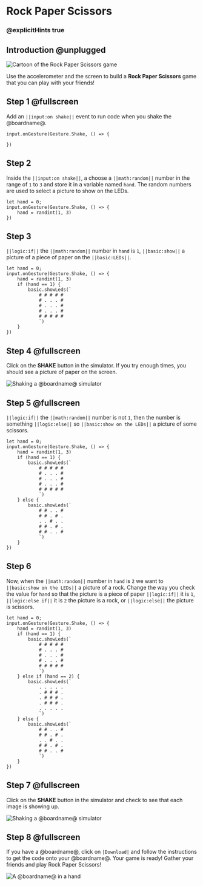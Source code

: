# Rock Paper Scissors

### @explicitHints true

## Introduction @unplugged

![Cartoon of the Rock Paper Scissors game](/static/mb/projects/a4-motion.png)

Use the accelerometer and the screen to build a **Rock Paper Scissors** game that you can play with your friends!

## Step 1 @fullscreen

Add an ``||input:on shake||`` event to run code when you shake the @boardname@.

```spy
input.onGesture(Gesture.Shake, () => {

})
```

## Step 2

Inside the ``||input:on shake||``, a choose a ``||math:random||`` number in the range of `1` to `3`
and store it in a variable named ``hand``. The random numbers are used to select a picture to show
on the LEDs.

```spy
let hand = 0;
input.onGesture(Gesture.Shake, () => {
    hand = randint(1, 3)
})
```

## Step 3

``||logic:if||`` the ``||math:random||`` number in ``hand`` is `1`, ``||basic:show||`` a picture of a piece of paper on the ``||basic:LEDs||``.

```spy
let hand = 0;
input.onGesture(Gesture.Shake, () => {
    hand = randint(1, 3)
    if (hand == 1) {
        basic.showLeds(`
            # # # # #
            # . . . #
            # . . . #
            # . . . #
            # # # # #
            `)
    }
})
```

## Step 4 @fullscreen

Click on the **SHAKE** button in the simulator. If you try enough times, you should see a picture of paper on the screen.

![Shaking a @boardname@ simulator](/static/mb/projects/rock-paper-scissors/rpsshake.gif)

## Step 5 @fullscreen

``||logic:if||`` the ``||math:random||`` number is not `1`, then the number is something
``||logic:else||`` so ``||basic:show on the LEDs||`` a picture of some scissors.

```spy
let hand = 0;
input.onGesture(Gesture.Shake, () => {
    hand = randint(1, 3)
    if (hand == 1) {
        basic.showLeds(`
            # # # # #
            # . . . #
            # . . . #
            # . . . #
            # # # # #
            `)
    } else {
        basic.showLeds(`
            # # . . #
            # # . # .
            . . # . .
            # # . # .
            # # . . #
            `)
    }
})
```

## Step 6

Now, when the ``||math:random||`` number in ``hand`` is `2` we want to ``||basic:show on the LEDs||`` a picture of a rock. Change the way you check the value for ``hand`` so that the picture is a piece of paper ``||logic:if||`` it is `1`, ``||logic:else if||`` it is `2` the picture is a rock, or ``||logic:else||`` the picture is scissors.

```spy
let hand = 0;
input.onGesture(Gesture.Shake, () => {
    hand = randint(1, 3)
    if (hand == 1) {
        basic.showLeds(`
            # # # # #
            # . . . #
            # . . . #
            # . . . #
            # # # # #
            `)
    } else if (hand == 2) {
        basic.showLeds(`
            . . . . .
            . # # # .
            . # # # .
            . # # # .
            . . . . .
            `)
    } else {
        basic.showLeds(`
            # # . . #
            # # . # .
            . . # . .
            # # . # .
            # # . . #
            `)
    }
})
```

## Step 7 @fullscreen

Click on the **SHAKE** button in the simulator and check to see that each image is showing up.

![Shaking a @boardname@ simulator](/static/mb/projects/rock-paper-scissors/rpssim3.gif)

## Step 8 @fullscreen

If you have a @boardname@, click on ``|Download|`` and follow the instructions to get the code
onto your @boardname@. Your game is ready! Gather your friends and play Rock Paper Scissors!

![A @boardname@ in a hand](/static/mb/projects/rock-paper-scissors/hand.jpg)
